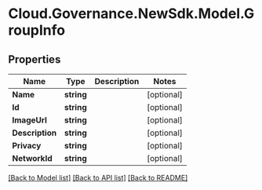 # Cloud.Governance.NewSdk.Model.GroupInfo
## Properties

Name | Type | Description | Notes
------------ | ------------- | ------------- | -------------
**Name** | **string** |  | [optional] 
**Id** | **string** |  | [optional] 
**ImageUrl** | **string** |  | [optional] 
**Description** | **string** |  | [optional] 
**Privacy** | **string** |  | [optional] 
**NetworkId** | **string** |  | [optional] 

[[Back to Model list]](../README.md#documentation-for-models) [[Back to API list]](../README.md#documentation-for-api-endpoints) [[Back to README]](../README.md)

